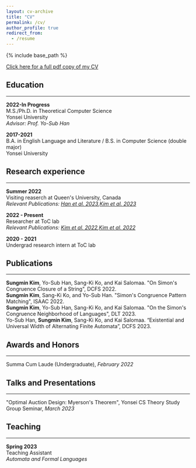 ```yaml
---
layout: cv-archive
title: "CV"
permalink: /cv/
author_profile: true
redirect_from:
  - /resume
---
```


<style>
a.uline {text-decoration:underline;}
</style>

{% include base_path %}

<a href="../files/cv.pdf" class="uline">Click here for a full pdf copy of my CV</a>

## Education
---
**2022-In Progress**<br>
M.S./Ph.D. in Theoretical Computer Science<br>
Yonsei University<br>
*Advisor: Prof. Yo-Sub Han*

**2017-2021**<br>
B.A. in English Language and Literature / B.S. in Computer Science (double major)<br>
Yonsei University

## Research experience
---

**Summer 2022**<br>
Visiting reaserch at Queen's University, Canada<br>
*Relevant Publications: <a href="../publications/23_DCFS" class="uline">Han et al. 2023</a>,<a href="../publications/23_DLT" class="uline">Kim et al. 2023</a>*<br>

**2022 - Present**<br>
Researcher at ToC lab<br>
*Relevant Publications: <a href="../publications/22_DCFS" class="uline">Kim et al. 2022</a>,<a href="../publications/22_ISAAC" class="uline">Kim et al. 2022</a>*<br>

**2020 - 2021**<br>
Undergrad research intern at ToC lab<br>


## Publications
---
**Sungmin Kim**, Yo-Sub Han, Sang-Ki Ko, and Kai Salomaa. "On Simon's Congruence Closure of a String", DCFS 2022.<br>
**Sungmin Kim**, Sang-Ki Ko, and Yo-Sub Han. "Simon's Congruence Pattern Matching", ISAAC 2022.<br>
**Sungmin Kim**, Yo-Sub Han, Sang-Ki Ko, and Kai Salomaa. "On the Simon's Congruence Neighborhood of Languages", DLT 2023.<br>
Yo-Sub Han, **Sungmin Kim**, Sang-Ki Ko, and Kai Salomaa. “Existential and Universal Width of Alternating Finite Automata”, DCFS 2023.



## Awards and Honors
---
Summa Cum Laude (Undergraduate), *February 2022*<br>


## Talks and Presentations
---
"Optimal Auction Design: Myerson's Theorem", Yonsei CS Theory Study Group Seminar, *March 2023*


## Teaching
---
**Spring 2023**<br>
Teaching Assistant<br>
*Automata and Formal Languages*
